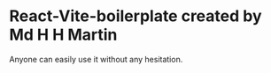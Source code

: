 # React-Vite-boilerplate created by Md H H Martin

Anyone can easily use it without any hesitation.
